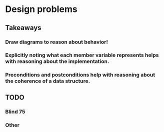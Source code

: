 # Design problems

## Takeaways

### Draw diagrams to reason about behavior!

### Explicitly noting what each member variable represents helps with reasoning about the implementation.

### Preconditions and postconditions help with reasoning about the coherence of a data structure.


## TODO

### Blind 75

### Other
